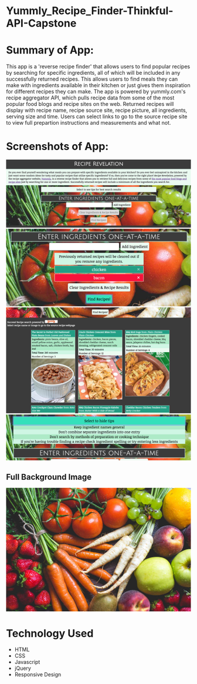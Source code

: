 # Yummly_Recipe_Finder-Thinkful-API-Capstone

# Summary of App:
This app is a 'reverse recipe finder' that allows users to find popular recipes by searching for specific ingredients, all of which will be included in any successfully returned recipes. This allows users to find meals they can make with ingredients available in their kitchen or just gives them inspiration for different recipes they can make. The app is powered by yummly.com's recipe aggregator API, which pulls recipe data from some of the most popular food blogs and recipe sites on the web. Returned recipes will display with recipe name, recipe source site, recipe picture, all ingredients, serving size and time. Users can select links to go to the source recipe site to view full prepartion instructions and measurements and what not.  

# Screenshots of App:
![alt text](images/screenShot_MainSearch.png "Main view of home page")
![alt text](images/screenShot_Ingredients.png "Ingredient list to search for")
![alt text](images/screenShot_recipes.png "Returned recipes")
![alt text](images/screenShot_Tips.png "Tips for best search results")

## Full Background Image
![alt text](images/freshFood.jpg)

# Technology Used
- HTML
- CSS
- Javascript
- jQuery
- Responsive Design
